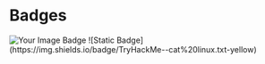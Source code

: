 # Badges
<img src="https://tryhackme-badges.s3.amazonaws.com/pradyumna24panda.png" alt="Your Image Badge" />
![Static Badge](https://img.shields.io/badge/TryHackMe--cat%20linux.txt-yellow)
